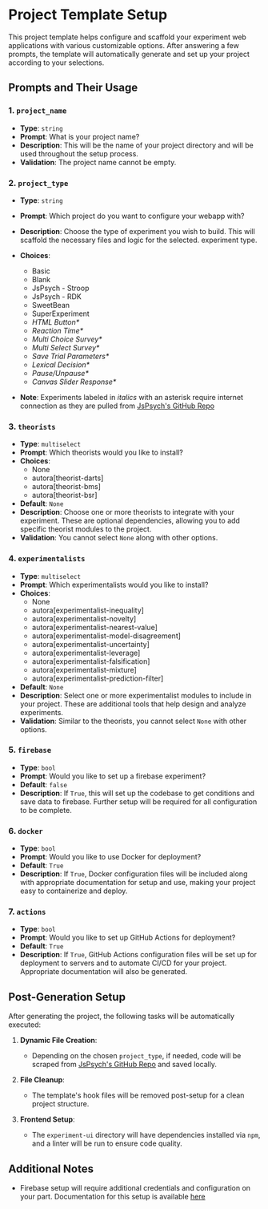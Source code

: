 # Project Template Setup

This project template helps configure and scaffold your experiment web applications with various customizable options. After answering a few prompts, the template will automatically generate and set up your project according to your selections.

## Prompts and Their Usage

### 1. `project_name`
- **Type**: `string`
- **Prompt**: What is your project name?
- **Description**: This will be the name of your project directory and will be used throughout the setup process.
- **Validation**: The project name cannot be empty.

### 2. `project_type`
- **Type**: `string`
- **Prompt**: Which project do you want to configure your webapp with?
- **Description**: Choose the type of experiment you wish to build. This will scaffold the necessary files and logic for the selected. experiment type.
- **Choices**:
  - Basic
  - Blank
  - JsPsych - Stroop
  - JsPsych - RDK
  - SweetBean
  - SuperExperiment
  - *HTML Button\**
  - *Reaction Time\**
  - *Multi Choice Survey\**
  - *Multi Select Survey\**
  - *Save Trial Parameters\**
  - *Lexical Decision\**
  - *Pause/Unpause\**
  - *Canvas Slider Response\**

- **Note**: Experiments labeled in *italics* with an asterisk require internet connection as they are pulled from [JsPsych's GitHub Repo](https://github.com/jspsych/jsPsych/tree/main/examples)

### 3. `theorists`
- **Type**: `multiselect`
- **Prompt**: Which theorists would you like to install?
- **Choices**:
  - None
  - autora[theorist-darts]
  - autora[theorist-bms]
  - autora[theorist-bsr]
- **Default**: `None`
- **Description**: Choose one or more theorists to integrate with your experiment. These are optional dependencies, allowing you to add specific theorist modules to the project. 
- **Validation**: You cannot select `None` along with other options.

### 4. `experimentalists`
- **Type**: `multiselect`
- **Prompt**: Which experimentalists would you like to install?
- **Choices**:
  - None
  - autora[experimentalist-inequality]
  - autora[experimentalist-novelty]
  - autora[experimentalist-nearest-value]
  - autora[experimentalist-model-disagreement]
  - autora[experimentalist-uncertainty]
  - autora[experimentalist-leverage]
  - autora[experimentalist-falsification]
  - autora[experimentalist-mixture]
  - autora[experimentalist-prediction-filter]
- **Default**: `None`
- **Description**: Select one or more experimentalist modules to include in your project. These are additional tools that help design and analyze experiments.
- **Validation**: Similar to the theorists, you cannot select `None` with other options.

### 5. `firebase`
- **Type**: `bool`
- **Prompt**: Would you like to set up a firebase experiment?
- **Default**: `false`
- **Description**: If `True`, this will set up the codebase to get conditions and save data to firebase. Further setup will be required for all configuration to be complete.

### 6. `docker`
- **Type**: `bool`
- **Prompt**: Would you like to use Docker for deployment?
- **Default**: `True`
- **Description**: If `True`, Docker configuration files will be included along with appropriate documentation for setup and use, making your project easy to containerize and deploy.

### 7. `actions`
- **Type**: `bool`
- **Prompt**: Would you like to set up GitHub Actions for deployment?
- **Default**: `True`
- **Description**: If `True`, GitHub Actions configuration files will be set up for deployment to servers and to automate CI/CD for your project. Appropriate documentation will also be generated.

## Post-Generation Setup

After generating the project, the following tasks will be automatically executed:

1. **Dynamic File Creation**: 
   - Depending on the chosen `project_type`, if needed, code will be scraped from [JsPsych's GitHub Repo](https://github.com/jspsych/jsPsych/tree/main/examples) and saved locally.
   
2. **File Cleanup**:
   - The template's hook files will be removed post-setup for a clean project structure.

3. **Frontend Setup**:
   - The `experiment-ui` directory will have dependencies installed via `npm`, and a linter will be run to ensure code quality.

## Additional Notes

- Firebase setup will require additional credentials and configuration on your part. Documentation for this setup is available [here](https://autoresearch.github.io/autora/online-experiments/firebase/#firebase-project-setup)
